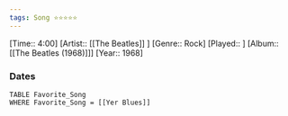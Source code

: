 ```yaml
---
tags: Song ⭐⭐⭐⭐⭐ 
---
```

[Time:: 4:00]
[Artist:: [[The Beatles]] ]
[Genre:: Rock]
[Played:: ]
[Album:: [[The Beatles (1968)]]]
[Year:: 1968]
### Dates
````dataview
TABLE Favorite_Song
WHERE Favorite_Song = [[Yer Blues]]
````